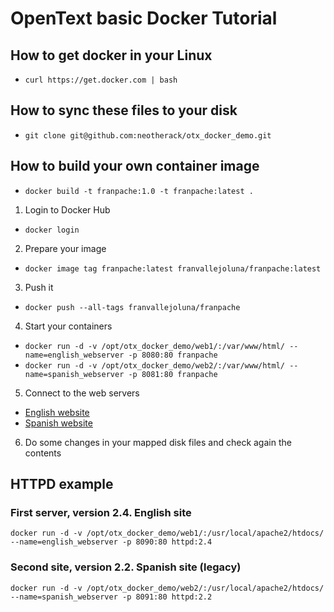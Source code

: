 # OpenText basic Docker Tutorial

## How to get docker in your Linux
- ```curl https://get.docker.com | bash```

## How to sync these files to your disk
- ```git clone git@github.com:neotherack/otx_docker_demo.git```

## How to build your own container image
- ```docker build -t franpache:1.0 -t franpache:latest .```

1. Login to Docker Hub
- ```docker login```

2. Prepare your image
- ```docker image tag franpache:latest franvallejoluna/franpache:latest```

3. Push it
- ```docker push --all-tags franvallejoluna/franpache```

4. Start your containers
- ```docker run -d -v /opt/otx_docker_demo/web1/:/var/www/html/ --name=english_webserver -p 8080:80 franpache```
- ```docker run -d -v /opt/otx_docker_demo/web2/:/var/www/html/ --name=spanish_webserver -p 8081:80 franpache```

5. Connect to the web servers
- [English website](https://localhost:8080)
- [Spanish website](https://localhost:8081)

6. Do some changes in your mapped disk files and check again the contents


## HTTPD example 

### First server, version 2.4. English site
```docker run -d -v /opt/otx_docker_demo/web1/:/usr/local/apache2/htdocs/ --name=english_webserver -p 8090:80 httpd:2.4```

### Second site, version 2.2. Spanish site (legacy)
```docker run -d -v /opt/otx_docker_demo/web2/:/usr/local/apache2/htdocs/ --name=spanish_webserver -p 8091:80 httpd:2.2```
